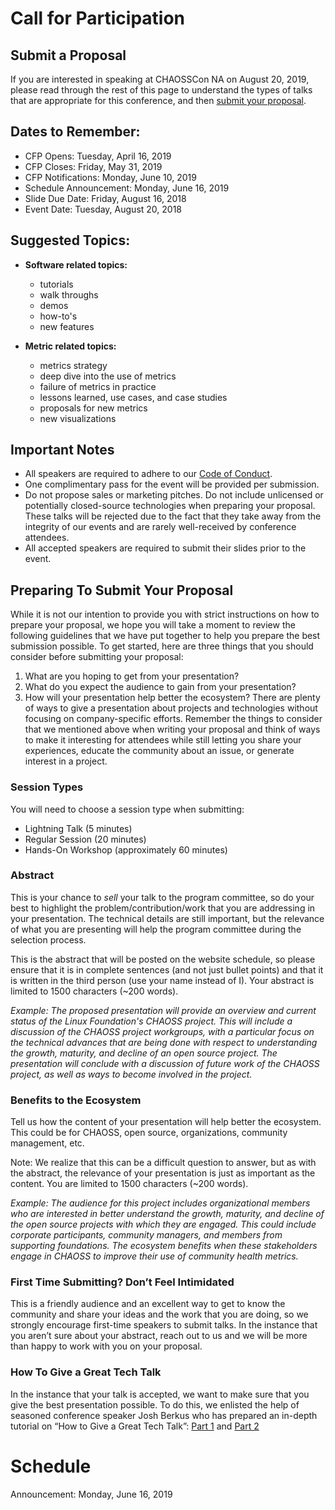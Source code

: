 # Call for Participation


## Submit a Proposal

If you are interested in speaking at CHAOSSCon NA on August 20, 2019, 
please read through the rest of this page to understand the types of talks
that are appropriate for this conference, and then [submit your proposal][submit].  

[submit]: https://forms.gle/o6EprSWV7mHB66hNA


## Dates to Remember:

* CFP Opens: Tuesday, April 16, 2019
* CFP Closes: Friday, May 31, 2019
* CFP Notifications: Monday, June 10, 2019
* Schedule Announcement: Monday, June 16, 2019
* Slide Due Date: Friday, August 16, 2018
* Event Date: Tuesday, August 20, 2018


## Suggested Topics:

- **Software related topics:**
   + tutorials
   + walk throughs
   + demos
   + how-to's
   + new features
   
- **Metric related topics:**
   + metrics strategy
   + deep dive into the use of metrics
   + failure of metrics in practice
   + lessons learned, use cases, and case studies
   + proposals for new metrics
   + new visualizations


## Important Notes

- All speakers are required to adhere to our [Code of Conduct](https://github.com/chaoss/governance/blob/master/code-of-conduct.md).
- One complimentary pass for the event will be provided per submission.
- Do not propose sales or marketing pitches. Do not include unlicensed or potentially closed-source technologies when preparing your proposal. These talks will be rejected due to the fact that they take away from the integrity of our events and are rarely well-received by conference attendees.
- All accepted speakers are required to submit their slides prior to the event.


## Preparing To Submit Your Proposal

While it is not our intention to provide you with strict instructions on how to prepare your proposal, we hope you will take a moment to review the following guidelines that we have put together to help you prepare the best submission possible. To get started, here are three things that you should consider before submitting your proposal:
1. What are you hoping to get from your presentation?
2. What do you expect the audience to gain from your presentation?
3. How will your presentation help better the ecosystem?
There are plenty of ways to give a presentation about projects and technologies without focusing on company-specific efforts. Remember the things to consider that we mentioned above when writing your proposal and think of ways to make it interesting for attendees while still letting you share your experiences, educate the community about an issue, or generate interest in a project.


### Session Types

You will need to choose a session type when submitting:
* Lightning Talk (5 minutes)
* Regular Session (20 minutes)
* Hands-On Workshop (approximately 60 minutes)


### Abstract

This is your chance to *sell* your talk to the program committee, so do your best to highlight the problem/contribution/work that you are addressing in your presentation. The technical details are still important, but the relevance of what you are presenting will help the program committee during the selection process.

This is the abstract that will be posted on the website schedule, so please ensure that it is in complete sentences (and not just bullet points) and that it is written in the third person (use your name instead of I). Your abstract is limited to 1500 characters (~200 words).

*Example: The proposed presentation will provide an overview and current status of the Linux Foundation's CHAOSS project. This will include a discussion of the CHAOSS project workgroups, with a particular focus on the technical advances that are being done with respect to understanding the growth, maturity, and decline of an open source project. The presentation will conclude with a discussion of future work of the CHAOSS project, as well as ways to become involved in the project.*

### Benefits to the Ecosystem

Tell us how the content of your presentation will help better the ecosystem. This could be for CHAOSS, open source, organizations, community management, etc. 

Note: We realize that this can be a difficult question to answer, but as with the abstract, the relevance of your presentation is just as important as the content. You are limited to 1500 characters (~200 words).

*Example: The audience for this project includes organizational members who are interested in better understand the growth, maturity, and decline of the open source projects with which they are engaged. This could include corporate participants, community managers, and members from supporting foundations. The ecosystem benefits when these stakeholders engage in CHAOSS to improve their use of community health metrics.*


### First Time Submitting? Don’t Feel Intimidated

This is a friendly audience and an excellent way to get to know the community and share your ideas and the work that you are doing, so we strongly encourage first-time speakers to submit talks. In the instance that you aren’t sure about your abstract, reach out to us and we will be more than happy to work with you on your proposal.


### How To Give a Great Tech Talk

In the instance that your talk is accepted, we want to make sure that you give the best presentation possible. To do this, we enlisted the help of seasoned conference speaker Josh Berkus who has prepared an in-depth tutorial on “How to Give a Great Tech Talk”:
[Part 1](http://www.youtube.com/watch?v=iE9y3gyF8Kw>) and 
[Part 2](http://www.youtube.com/watch?v=gcOP4WQfJl4>)


# Schedule

Announcement: Monday, June 16, 2019
